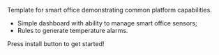 Template for smart office demonstrating common platform capabilities.

* Simple dashboard with ability to manage smart office sensors;
* Rules to generate temperature alarms.

Press install button to get started!